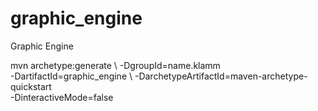 # graphic_engine
Graphic Engine

mvn archetype:generate \ 
    -DgroupId=name.klamm \
    -DartifactId=graphic_engine \ 
    -DarchetypeArtifactId=maven-archetype-quickstart \
    -DinteractiveMode=false
